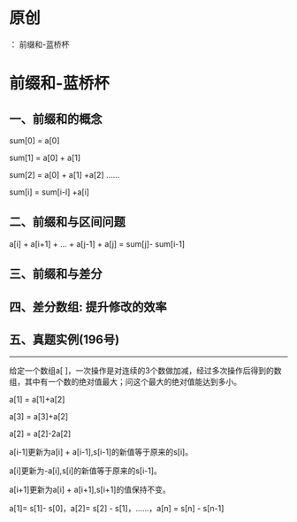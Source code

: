 # 原创
：  前缀和-蓝桥杯

# 前缀和-蓝桥杯

## 一、前缀和的概念

sum[0] = a[0]

sum[1] = a[0] + a[1]

sum[2] = a[0] + a[1] +a[2] ......

sum[i] = sum[i-l] +a[i]

## 二、前缀和与区间问题

a[i] + a[i+1] + ... + a[j-1] + a[j] = sum[j]- sum[i-1]

## 三、前缀和与差分

## 四、差分数组: 提升修改的效率

## 五、真题实例(196号)

---


给定一个数组a[ ]，一次操作是对连续的3个数做加减，经过多次操作后得到的数组，其中有一个数的绝对值最大；问这个最大的绝对值能达到多小。

a[1] = a[1]+a[2]

a[3] = a[3]+a[2]

a[2] = a[2]-2a[2]

a[i-1]更新为a[i] + a[i-1],s[i-1]的新值等于原来的s[i]。

a[i]更新为-a[i],s[i]的新值等于原来的s[i-1]。

a[i+1]更新为a[i] + a[i+1],s[i+1]的值保持不变。

a[1]= s[1]- s[0]，a[2]= s[2] - s[1]，......，a[n] = s[n] - s[n-1]
